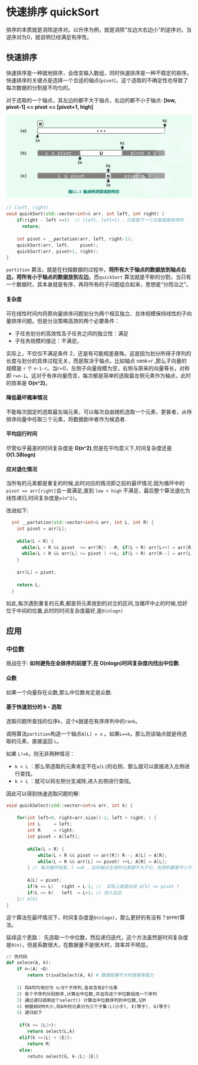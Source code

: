 # 快速排序 quickSort

排序的本质就是消除逆序对。以升序为例，就是消除"左边大右边小"的逆序对。当逆序对为0，就说明已经满足有序性。

## 快速排序

快速排序是一种就地排序，会改变输入数组，同时快速排序是一种不稳定的排序。快速排序的关键点是选择一个合适的轴点(`pivot`)，这个选取的不确定性也导致了每次数据的分割是不均匀的。

对于选取的一个轴点，其左边的都不大于轴点，右边的都不小于轴点: **[low, pivot-1] <= pivot <= [pivot+1, high]**

![快速排序](./img/快速排序_basic.png)

```cpp
// [left, right)
void quickSort(std::vector<int>& arr, int left, int right) { 
    if(right - left <=1)  // [left, left+1) ，只是剩下一个元素就是有序的
      return; 

    int pivot = __partation(arr, left, right-1);
    quickSort(arr, left,    pivot);
    quickSort(arr, pivot+1, right);
}
```
`partition` 算法，就是在扫描数据的过程中，**将所有大于轴点的数据放到轴点右边，将所有小于轴点的数据放到左边**。而`quickSort` 算法就是不断的分割，当只有一个数据时，其本身就是有序，再将所有的子问题组合起来，思想是“分而治之”。

#### 复杂度
可在线性时间内将原向量排序问题划分为两个相互独立、总体规模保持线性的子向量排序问题。但是分治策略高效的两个必要条件：
+ 子任务划分的高效性及子任务之间的独立性：满足
+ 子任务规模的接近：不满足。

实际上，不仅仅不满足条件 2，还是有可能相差悬殊。这是因为划分所得子序列的长度与划分的具体过程无关，而是取决于轴点。比如轴点 *rank=r* ,那么子向量的规模是 `r` 个 `n-1-r`。当r=0，左侧子向量规模为空，右侧与原来的向量等长，对称即 `r=n-1`。这对于有序向量而言，每次都是简单的选取最左侧元素作为轴点，此时的效率是 **O(n^2)**。

#### 降低最坏概率情况
不能每次固定的选取最左端元素，可以每次自由随机选取一个元素，更甚者，从待排序向量中任取三个元素，将数据剧中者作为候选者.
#### 平均运行时间
尽管似乎最差的时间复杂度是 **O(n^2)**,但是在平均意义下,时间复杂度还是 **O(1.38logn)**
#### 应对退化情况 
当所有的元素都是重复的时候,此时对应的情况即之前的最坏情况.因为循环中的 `pivot <= arr[right]`会一直满足,直到 `low < high`  不满足，最后整个算法退化为线性递归,时间复杂度是`o(n^2)`。

改进如下:
```cpp
  int __partation(std::vector<int>& arr, int L, int R) { 
    int pivot = arr[L];

    while(L < R) { 
      while(L < R && pivot  <= arr[R]) --R; if(L < R) arr[L++] = arr[R];
      while(L < R && arr[L] <= pivot ) ++L; if(L < R) arr[R--] = arr[L];
    }

    arr[L] = pivot;

    return L;
  }
```
如此,每次遇到重复的元素,都是将元素放到的对立的区间,当循环中止的时候,恰好位于中间的位置,此时的时间复杂度最好,是`O(nlogn)`

## 应用

### 中位数
挑战在于: **如何避免在全排序的前提下,在 O(nlogn)时间复杂度内找出中位数**.

#### 众数
如果一个向量存在众数,那么中位数肯定是众数.

#### 基于快速划分的 k  - 选取
选取问题所查找的位序`k`，这个`k`就是在有序序列中的`rank`。

调用算法`partition`构造一个轴点`A[L] = x` 。如果`L==k`，那么则该轴点就是待选取的元素，直接返回 `L`。

如果 `L!=k`，则无非两种情况：
+ `k < L` ：那么带选取的元素肯定不在`a[L]`的右侧，那么就可以直接进入左侧进行查找。
+ `k > L`  ：就可以将左侧分支减除,进入右侧进行查找。

因此可以得到快速选取问题的解:
```cpp
void quickSelect(std::vector<int>& arr, int k) { 

    for(int left=0, right=arr.size()-1; left < right; ) { 
        int L     = left;
        int R     = right;
        int pivot = A[left];

        while(L < R) { 
            while(L < R && pivot <= arr[R]) R--; A[L] = A[R]; 
            while(L < R && arr[L] <= pivot) ++L; A[R] = A[L]; 
        } // 每次循环结束，l ==R ，此时轴点左侧的元素都不大于它，右侧的都是不小于它

        A[L] = pivot;
        if(k <= L)   right = L-1; //  实际上就是比较 A[k] <= pivot ?
        if(L <= k)   left  = L+1; // 进入右边
    }// A[k]
}
```
这个算法在最坏情况下，时间复杂度是`O(nlogn)`，那么更好的有没有？`BFPRT`算法。

延续这个思路： 
先选取一个中位数，然后递归迭代，这个方法虽然是时间复杂度是`O(n)`，但是系数很大，在数据量不是很大时，效率并不明显。

```python
// 伪代码
def selece(A, k): 
    if n=|A| <Q:
        return trivalSelect(A, k) # 数据规模不大时直接用蛮力

    1) 将A均匀地分为 n/Q个子序列,各自含有Q个元素
    2) 各个子序列分别排序,计算出中位数,并且将这个中位数组成一个序列
    3) 通过递归调用这个select() 计算出中位数序列的中位数,记M
    4) 根据相对M大小,将A中的元素分为三个子集:L(小于), E(等于), G(等于)
    5) 递归如下

     if(k <= |L|>): 
        return select(L,k)
     elif(k <=|L| + |E|): 
        return M;
     else: 
        retutn select(G, k-|L|-|E|) 

```